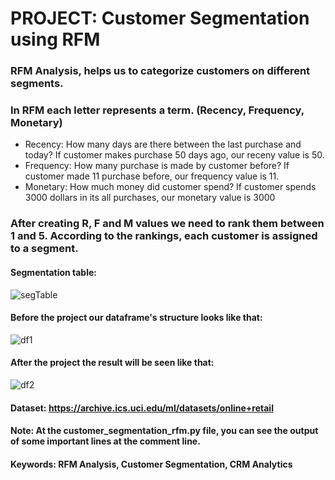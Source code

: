 # PROJECT: Customer Segmentation using RFM

### RFM Analysis, helps us to categorize customers on different segments.

### In RFM each letter represents a term. (Recency, Frequency, Monetary)
- Recency: How many days are there between the last purchase and today? If customer makes purchase 50 days ago, our receny value is 50.
- Frequency: How many purchase is made by customer before? If customer made 11 purchase before, our frequency value is 11.
- Monetary: How much money did customer spend? If customer spends 3000 dollars in its all purchases, our monetary value is 3000

### After creating R, F and M values we need to rank them between 1 and 5. According to the rankings, each customer is assigned to a segment.

#### Segmentation table:
![segTable](https://miro.medium.com/max/1234/0*JJBP4ToZiaw0HVPN.png)

#### Before the project our dataframe's structure looks like that:
![df1](https://i.hizliresim.com/gievd0z.png)

#### After the project the result will be seen like that:
![df2](https://i.hizliresim.com/10hp2tx.png)


#### Dataset: https://archive.ics.uci.edu/ml/datasets/online+retail

#### Note: At the customer_segmentation_rfm.py file, you can see the output of some important lines at the comment line.
#### Keywords: RFM Analysis, Customer Segmentation, CRM Analytics
